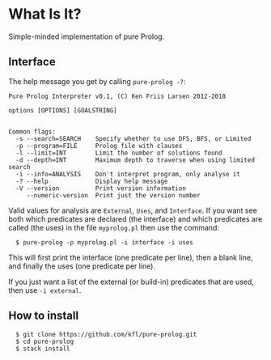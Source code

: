 What Is It?
===========

Simple-minded implementation of pure Prolog.


Interface
---------

The help message you get by calling `pure-prolog -?`:

~~~
Pure Prolog Interpreter v0.1, (C) Ken Friis Larsen 2012-2018

options [OPTIONS] [GOALSTRING]


Common flags:
  -s --search=SEARCH    Specify whether to use DFS, BFS, or Limited
  -p --program=FILE     Prolog file with clauses
  -l --limit=INT        Limit the number of solutions found
  -d --depth=INT        Maximum depth to traverse when using limited search
  -i --info=ANALYSIS    Don't interpret program, only analyse it
  -? --help             Display help message
  -V --version          Print version information
     --numeric-version  Print just the version number
~~~

Valid values for analysis are `External`, `Uses`, and `Interface`. If
you want see both which predicates are declared (the interface) and
which predicates are called (the uses) in the file `myprolog.pl` then
use the command:

~~~
  $ pure-prolog -p myprolog.pl -i interface -i uses
~~~

This will first print the interface (one predicate per line), then a
blank line, and finally the uses (one predicate per line).

If you just want a list of the external (or build-in) predicates that
are used, then use `-i external`.


How to install
--------------

~~~
  $ git clone https://github.com/kfl/pure-prolog.git
  $ cd pure-prolog
  $ stack install
~~~
